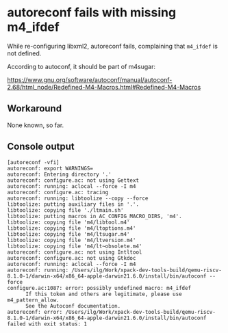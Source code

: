 # autoreconf fails with missing m4_ifdef

While re-configuring libxml2, autoreconf fails, complaining that
`m4_ifdef` is not defined.

According to autoconf, it should be part of m4sugar:

https://www.gnu.org/software/autoconf/manual/autoconf-2.68/html_node/Redefined-M4-Macros.html#Redefined-M4-Macros

## Workaround

None known, so far.

## Console output

```console
[autoreconf -vfi]
autoreconf: export WARNINGS=
autoreconf: Entering directory '.'
autoreconf: configure.ac: not using Gettext
autoreconf: running: aclocal --force -I m4
autoreconf: configure.ac: tracing
autoreconf: running: libtoolize --copy --force
libtoolize: putting auxiliary files in '.'.
libtoolize: copying file './ltmain.sh'
libtoolize: putting macros in AC_CONFIG_MACRO_DIRS, 'm4'.
libtoolize: copying file 'm4/libtool.m4'
libtoolize: copying file 'm4/ltoptions.m4'
libtoolize: copying file 'm4/ltsugar.m4'
libtoolize: copying file 'm4/ltversion.m4'
libtoolize: copying file 'm4/lt~obsolete.m4'
autoreconf: configure.ac: not using Intltool
autoreconf: configure.ac: not using Gtkdoc
autoreconf: running: aclocal --force -I m4
autoreconf: running: /Users/ilg/Work/xpack-dev-tools-build/qemu-riscv-8.1.0-1/darwin-x64/x86_64-apple-darwin21.6.0/install/bin/autoconf --force
configure.ac:1087: error: possibly undefined macro: m4_ifdef
      If this token and others are legitimate, please use m4_pattern_allow.
      See the Autoconf documentation.
autoreconf: error: /Users/ilg/Work/xpack-dev-tools-build/qemu-riscv-8.1.0-1/darwin-x64/x86_64-apple-darwin21.6.0/install/bin/autoconf failed with exit status: 1
```
